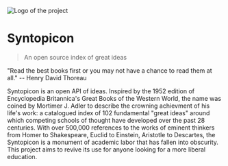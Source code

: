 ![Logo of the project](https://external-content.duckduckgo.com/iu/?u=https%3A%2F%2Ftse1.mm.bing.net%2Fth%3Fid%3DOIP._gs9vEceLvwcZX0UbLzgIgHaI3%26pid%3DApi&f=1)

# Syntopicon
> An open source index of great ideas

"Read the best books first or you may not have a chance to read them at all." -- Henry David Thoreau

Syntopicon is an open API of ideas. Inspired by the 1952 edition of Encyclopedia Britannica's Great Books of the Western World, the name was coined by Mortimer J. Adler to describe the crowning achievment of his life's work: a catalogued index of 102 fundamental "great ideas" around which competing schools of thought have developed over the past 28 centuries. With over 500,000 references to the works of eminent thinkers from Homer to Shakespeare, Euclid to Einstein, Aristotle to Descartes, the Syntopicon is a monument of academic labor that has fallen into obscurity. This project aims to revive its use for anyone looking for a more liberal education.

<!--
# TODOS:

# [x] replace subtopic_id
# [x] add author_id
# [x] revert last_name in auths.csv
	# [x] T.S. Eliot
	# [x] George Eliot
	# [x] William James
	# [x] Henry James
# [x] remove passage column
	# [x] move bible passages to page_start
	# [x] delete passage column
# [x] add id
# [x] add work_id column
# [] add summary column

# [x] clean data
	# [x] alpha: esp 123, refs.sort_values('alpha', ascending=False)[71:95]
	# [x] alpha: null
	# [x] e.g. 2 Samuel, II Samuel
# [x] enforce data types
	# [x] refs.passage[str | NaN]
	# [x] refs.page_start[int | str]
	# [x] works.page_start[int | str]
	# [x] refs.page_start.contains(['i', 'v', 'x'])[int](show roman numerals)
	# [x] refs.page_start Bible passages[int](show bible passages)
# [x] add refs.work column
# [x] save Bible passages to file system
# [x] add texts.summary table/column
# [x] fix duplicate ref.id values e.g. 29823
# [x] normalize Bible refs
# [x] update refs with 'esp' in refs.notes ...focus_refs_csv
#	[x] update texts table
	# [x] include bible summaries
		# [x] normalize deuterocanonical books in python-scriptures module
# [] prepare tables for deployment
	[] clean tables
		[] include subtopic_id in each subtopic in topic.subtopics
		[] make tables text and summary many-to-one
		[] refs
			[] drop passages longer than 100 pgs
				[] add refs.referencer column
				[] add refs.summary_id column
				[] add refs.text_id column
				[] sequentialize refs.id
			[] standardize author name references
		[] compress tables
	[x] initial routes
		[x] topics
		[x] subtopics
		[x] references
	[] routes MVP

## API Schema

| exposed |      URL                  | HTTP Verb | Request Body |                        Result                                           |
|:-------:|:--------------------------|:---------:|:------------:|:------------------------------------------------------------------------|
|    x    | /topics                   |    GET    |    empty     |                                                Return JSON of all Topics|
|         | /topics                   |    POST   |     JSON     |                        Create new Topic and return JSON of created Topic|
|    x    | /topics/:id               |    GET    |    empty     |                           Return JSON of single Topic with matching `id`|
|         | /topics/:id               |    PUT    |     JSON     |         Update Topic with matching `id` and return JSON of updated Topic|
|         | /topics/:id               |   DELETE  |    empty     |         Delete Topic with matching `id` and return JSON of deleted Topic|
|    x    | /suptopics                |    GET    |    empty     |                                             Return JSON of all Subtopics|
|         | /suptopics                |    POST   |     JSON     |                  Create new Subtopic and return JSON of created Subtopic|
|         | /suptopics                |    PUT    |     JSON     |                      Update Subtopic and return JSON of updated Subtopic|
|    x    | /suptopics/:id            |    GET    |    empty     |                        Return JSON of single Subtopic with matching `id`|
|         | /suptopics/:id            |    PUT    |     JSON     |   Update Subtopic with matching `id` and return JSON of updated Subtopic|
|         | /suptopics/:id            |   DELETE  |    empty     |   Delete Subtopic with matching `id` and return JSON of deleted Subtopic|
|    x    | /suptopics/:id/references |    GET    |    empty     |                            Return JSON of all References related to `id`|
|         | /suptopics/:id/references |    PUT    |     JSON     |             Add Reference to Subtopic with matching `id` and return JSON|
|         | /references               |    POST   |     JSON     |                Create new Reference and return JSON of created Reference|
|    x    | /references/:id           |    GET    |    empty     |                       Return JSON of single Reference with matching `id`|
|         | /references/:id           |    PUT    |     JSON     | Update Reference with matching `id` and return JSON of updated Reference|
|         | /references/:id           |   DELETE  |    empty     | Delete Reference with matching `id` and return JSON of deleted Reference|





## Installing / Getting started

A quick introduction of the minimal setup you need to get a hello world up &
running.

```shell
commands here
```

Here you should say what actually happens when you execute the code above.

## Developing

### Built With
List main libraries, frameworks used including versions (React, Angular etc...)

### Prerequisites
What is needed to set up the dev environment. For instance, global dependencies or any other tools. include download links.


### Setting up Dev

Here's a brief intro about what a developer must do in order to start developing
the project further:

```shell
git clone https://github.com/your/your-project.git
cd your-project/
packagemanager install
```

And state what happens step-by-step. If there is any virtual environment, local server or database feeder needed, explain here.

### Building

If your project needs some additional steps for the developer to build the
project after some code changes, state them here. for example:

```shell
./configure
make
make install
```

Here again you should state what actually happens when the code above gets
executed.

### Deploying / Publishing
give instructions on how to build and release a new version
In case there's some step you have to take that publishes this project to a
server, this is the right time to state it.

```shell
packagemanager deploy your-project -s server.com -u username -p password
```

And again you'd need to tell what the previous code actually does.

## Versioning

We can maybe use [SemVer](http://semver.org/) for versioning. For the versions available, see the [link to tags on this repository](/tags).


## Configuration

Here you should write what are all of the configurations a user can enter when
using the project.

## Tests

Describe and show how to run the tests with code examples.
Explain what these tests test and why.

```shell
Give an example
```

## Style guide

Explain your code style and show how to check it.

## Api Reference

If the api is external, link to api documentation. If not describe your api including authentication methods as well as explaining all the endpoints with their required parameters.


## Database

Explaining what database (and version) has been used. Provide download links.
Documents your database design and schemas, relations etc...

## Licensing

State what the license is and how to find the text version of the license.

-->

